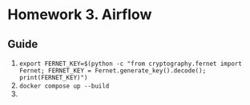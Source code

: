 # Homework 3. Airflow

## Guide

1. `export FERNET_KEY=$(python -c "from cryptography.fernet import Fernet; FERNET_KEY = Fernet.generate_key().decode(); print(FERNET_KEY)")`
2. `docker compose up --build`
3. 
